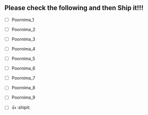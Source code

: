 ## Please check the following and then Ship it!!!

- [ ] Poornima_1
- [ ] Poornima_2
- [ ] Poornima_3
- [ ] Poornima_4
- [ ] Poornima_5
- [ ] Poornima_6
- [ ] Poornima_7
- [ ] Poornima_8
- [ ] Poornima_9

- [ ] :+1: :shipit:
